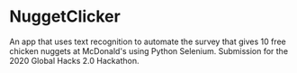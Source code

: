 # NuggetClicker
An app that uses text recognition to automate the survey that gives 10 free chicken nuggets at McDonald's 
using Python Selenium. Submission for the 2020 Global Hacks 2.0 Hackathon.
